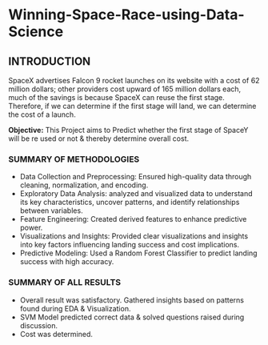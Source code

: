 # Winning-Space-Race-using-Data-Science
## INTRODUCTION
SpaceX advertises Falcon 9 rocket launches on its website with a cost of 62 million dollars; other providers cost upward of 165 million dollars each, much of the savings is because SpaceX can reuse the first stage. Therefore, if we can determine if the first stage will land, we can determine the cost of a launch.

**Objective:** This Project aims to Predict whether the first stage of SpaceY will be re used or not & thereby determine overall cost.

### SUMMARY OF METHODOLOGIES
* Data Collection and Preprocessing: Ensured high-quality data through cleaning, normalization, and encoding.
* Exploratory Data Analysis: analyzed and visualized data to understand its key characteristics, uncover patterns, and identify relationships between variables.
* Feature Engineering: Created derived features to enhance predictive power.
* Visualizations and Insights: Provided clear visualizations and insights into key factors influencing landing success and cost implications.
* Predictive Modeling: Used a Random Forest Classifier to predict landing success with high accuracy.

### SUMMARY OF ALL RESULTS
* Overall result was satisfactory. Gathered insights based on patterns found during EDA & Visualization.
* SVM Model predicted correct data & solved questions raised during discussion.
* Cost was determined.


